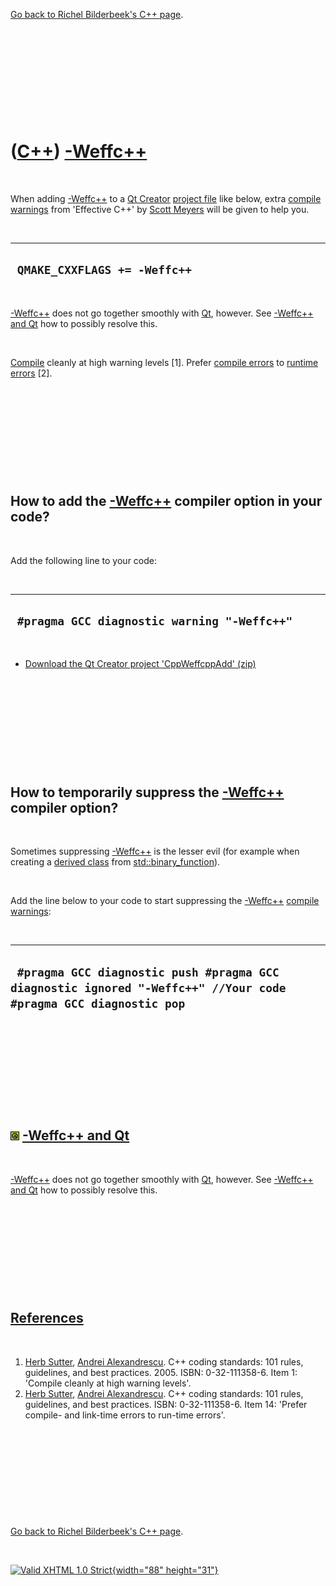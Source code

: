 

[Go back to Richel Bilderbeek's C++ page](Cpp.htm).

 

 

 

 

 

([C++](Cpp.htm)) [-Weffc++](CppWeffcpp.htm)
===========================================

 

When adding [-Weffc++](CppWeffcpp.htm) to a [Qt
Creator](CppQtCreator.htm) [project file](CppQtProjectFile.htm) like
below, extra [compile warnings](CppCompileWarning.htm) from 'Effective
C++' by [Scott Meyers](CppScottMeyers.htm) will be given to help you.

 

  -------------------------------
  ` QMAKE_CXXFLAGS += -Weffc++`
  -------------------------------

 

[-Weffc++](CppWeffcpp.htm) does not go together smoothly with
[Qt](CppQt.htm), however. See [-Weffc++ and Qt](CppWeffcppAndQt.htm) how
to possibly resolve this.

 

[Compile](CppCompiler.htm) cleanly at high warning levels \[1\]. Prefer
[compile errors](CppCompileError.htm) to [runtime
errors](CppRuntimeError.htm) \[2\].

 

 

 

 

 

How to add the [-Weffc++](CppWeffcpp.htm) compiler option in your code?
-----------------------------------------------------------------------

 

Add the following line to your code:

 

  ----------------------------------------------
  ` #pragma GCC diagnostic warning "-Weffc++"`
  ----------------------------------------------

 

-   [Download the Qt Creator project
    'CppWeffcppAdd' (zip)](CppWeffcppAdd.zip)

 

 

 

 

 

How to temporarily suppress the [-Weffc++](CppWeffcpp.htm) compiler option?
---------------------------------------------------------------------------

 

Sometimes suppressing [-Weffc++](CppWeffcpp.htm) is the lesser evil (for
example when creating a [derived class](CppDerivedClass.htm) from
[std::binary\_function](CppBinary_function.htm)).

 

Add the line below to your code to start suppressing the
[-Weffc++](CppWeffcpp.htm) [compile warnings](CppCompileWarning.htm):

 

  -----------------------------------------------------------------------------------------------------------------
  ` #pragma GCC diagnostic push #pragma GCC diagnostic ignored "-Weffc++" //Your code #pragma GCC diagnostic pop`
  -----------------------------------------------------------------------------------------------------------------

 

 

 

 

 

![Qt](PicQt.png) [-Weffc++ and Qt](CppWeffcppAndQt.htm)
-------------------------------------------------------

 

[-Weffc++](CppWeffcpp.htm) does not go together smoothly with
[Qt](CppQt.htm), however. See [-Weffc++ and Qt](CppWeffcppAndQt.htm) how
to possibly resolve this.

 

 

 

 

 

[References](CppReferences.htm)
-------------------------------

 

1.  [Herb Sutter](CppHerbSutter.htm), [Andrei
    Alexandrescu](CppAndreiAlexandrescu.htm). C++ coding standards: 101
    rules, guidelines, and best practices. 2005. ISBN: 0-32-111358-6.
    Item 1: 'Compile cleanly at high warning levels'.
2.  [Herb Sutter](CppHerbSutter.htm), [Andrei
    Alexandrescu](CppAndreiAlexandrescu.htm). C++ coding standards: 101
    rules, guidelines, and best practices. ISBN: 0-32-111358-6. Item 14:
    'Prefer compile- and link-time errors to run-time errors'.

 

 

 

 

 

[Go back to Richel Bilderbeek's C++ page](Cpp.htm).



 

[![Valid XHTML 1.0 Strict](valid-xhtml10.png){width="88"
height="31"}](http://validator.w3.org/check?uri=referer)
